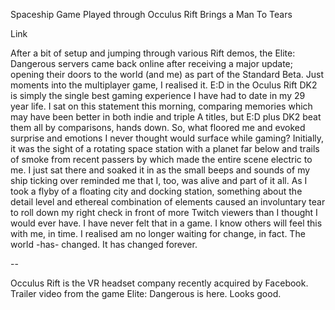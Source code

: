 Spaceship Game Played through Occulus Rift Brings a Man To Tears

Link

After a bit of setup and jumping through various Rift demos, the
Elite: Dangerous servers came back online after receiving a major
update; opening their doors to the world (and me) as part of the
Standard Beta. Just moments into the multiplayer game, I realised
it. E:D in the Oculus Rift DK2 is simply the single best gaming
experience I have had to date in my 29 year life. I sat on this
statement this morning, comparing memories which may have been better
in both indie and triple A titles, but E:D plus DK2 beat them all by
comparisons, hands down. So, what floored me and evoked surprise and
emotions I never thought would surface while gaming? Initially, it was
the sight of a rotating space station with a planet far below and
trails of smoke from recent passers by which made the entire scene
electric to me. I just sat there and soaked it in as the small beeps
and sounds of my ship ticking over reminded me that I, too, was alive
and part of it all. As I took a flyby of a floating city and docking
station, something about the detail level and ethereal combination of
elements caused an involuntary tear to roll down my right check in
front of more Twitch viewers than I thought I would ever have. I have
never felt that in a game. I know others will feel this with me, in
time. I realised am no longer waiting for change, in fact. The world
-has- changed. It has changed forever.

--

Occulus Rift is the VR headset company recently acquired by
Facebook. Trailer video from the game Elite: Dangerous is here. Looks
good.

